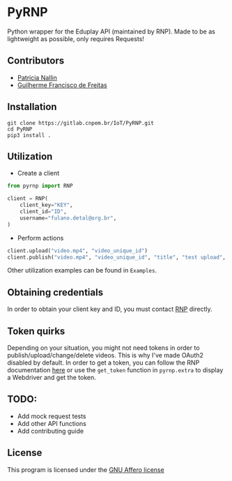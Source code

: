 # PyRNP

Python wrapper for the Eduplay API (maintained by RNP). Made to be as lightweight as possible, only requires Requests!

## Contributors

- [Patricia Nallin](https://github.com/pnallin)
- [Guilherme Francisco de Freitas](https://github.com/ntanck)

## Installation

```shell
git clone https://gitlab.cnpem.br/IoT/PyRNP.git
cd PyRNP
pip3 install .
```

## Utilization

- Create a client

```python
from pyrnp import RNP

client = RNP(
    client_key="KEY",
    client_id="ID",
    username="fulano.detal@org.br",
)
```

- Perform actions

```python
client.upload("video.mp4", "video_unique_id")
client.publish("video.mp4", "video_unique_id", "title", "test upload", thumbnail="thumb.png")
```

Other utilization examples can be found in `Examples`.

## Obtaining credentials

In order to obtain your client key and ID, you must contact [RNP](https://www.rnp.br/) directly.

## Token quirks

Depending on your situation, you might not need tokens in order to publish/upload/change/delete videos. This is why I've made OAuth2 disabled by default. In order to get a token, you can follow the RNP documentation [here](https://eduplay.rnp.br/portal/integration#authentication) or use the `get_token` function in `pyrnp.extra` to display a Webdriver and get the token.

## TODO:

- Add mock request tests
- Add other API functions
- Add contributing guide

## License

This program is licensed under the [GNU Affero license](https://www.gnu.org/licenses/agpl-3.0.txt)
